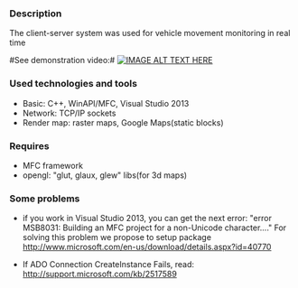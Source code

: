 ### Description ###
The client-server system was used for vehicle movement monitoring in real time 

#See demonstration video:#
 [![IMAGE ALT TEXT HERE](http://img.youtube.com/vi/jWkSbgRwfmw/0.jpg)](http://www.youtube.com/watch?v=jWkSbgRwfmw)

### Used technologies and tools ###
* Basic: C++, WinAPI/MFC, Visual Studio 2013
* Network: TCP/IP sockets
* Render map: raster maps, Google Maps(static blocks)

### Requires ###
* MFC framework
* opengl: "glut, glaux, glew" libs(for 3d maps)

### Some problems ###
- if you work in Visual Studio 2013, you can get the next error: "error MSB8031: Building an MFC project for a non-Unicode character...."
  For solving this problem we propose to setup package http://www.microsoft.com/en-us/download/details.aspx?id=40770

- If ADO Connection CreateInstance Fails, read: http://support.microsoft.com/kb/2517589